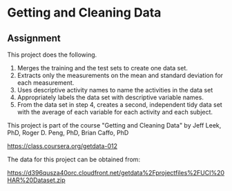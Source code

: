 # Getting and Cleaning Data
## Assignment

This project does the following. 

1. Merges the training and the test sets to create one data set.
2. Extracts only the measurements on the mean and standard deviation for each measurement. 
3. Uses descriptive activity names to name the activities in the data set
4. Appropriately labels the data set with descriptive variable names. 
5. From the data set in step 4, creates a second, independent tidy data set with the average of each variable for each activity and each subject.

This project is part of the course "Getting and Cleaning Data" by Jeff Leek, PhD, Roger D. Peng, PhD, Brian Caffo, PhD

https://class.coursera.org/getdata-012

The data for this project can be obtained from:

https://d396qusza40orc.cloudfront.net/getdata%2Fprojectfiles%2FUCI%20HAR%20Dataset.zip 



